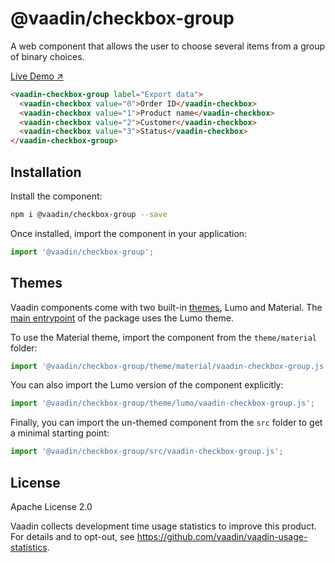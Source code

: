 # @vaadin/checkbox-group

A web component that allows the user to choose several items from a group of binary choices.

[Live Demo ↗](https://vaadin.com/docs/latest/ds/components/checkbox)

```html
<vaadin-checkbox-group label="Export data">
  <vaadin-checkbox value="0">Order ID</vaadin-checkbox>
  <vaadin-checkbox value="1">Product name</vaadin-checkbox>
  <vaadin-checkbox value="2">Customer</vaadin-checkbox>
  <vaadin-checkbox value="3">Status</vaadin-checkbox>
</vaadin-checkbox-group>
```

## Installation

Install the component:

```sh
npm i @vaadin/checkbox-group --save
```

Once installed, import the component in your application:

```js
import '@vaadin/checkbox-group';
```

## Themes

Vaadin components come with two built-in [themes](https://vaadin.com/docs/latest/ds/customization/using-themes),
Lumo and Material. The [main entrypoint](https://github.com/vaadin/web-components/blob/master/packages/checkbox-group/vaadin-checkbox-group.js)
of the package uses the Lumo theme.

To use the Material theme, import the component from the `theme/material` folder:

```js
import '@vaadin/checkbox-group/theme/material/vaadin-checkbox-group.js';
```

You can also import the Lumo version of the component explicitly:

```js
import '@vaadin/checkbox-group/theme/lumo/vaadin-checkbox-group.js';
```

Finally, you can import the un-themed component from the `src` folder to get a minimal starting point:

```js
import '@vaadin/checkbox-group/src/vaadin-checkbox-group.js';
```

## License

Apache License 2.0

Vaadin collects development time usage statistics to improve this product.
For details and to opt-out, see https://github.com/vaadin/vaadin-usage-statistics.
